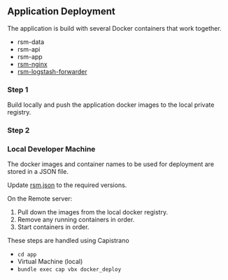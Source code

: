 ## Application Deployment

The application is build with several Docker containers that work together.

- rsm-data
- rsm-api
- rsm-app
- [rsm-nginx](../app/docker/nginx/README.md)
- [rsm-logstash-forwarder](../app/docker/logstash-forwarder/README.md)

### Step 1

Build locally and push the application docker images to the local private registry.

### Step 2

### Local Developer Machine

The docker images and container names to be used for deployment are stored in a JSON file.

Update [rsm.json](../app/kitchen/data_bags/docker/rsm.json) to the required versions.

On the Remote server:
 
1. Pull down the images from the local docker registry.
2. Remove any running containers in order.
3. Start containers in order.

These steps are handled using Capistrano

- `cd app`
- Virtual Machine (local)
- `bundle exec cap vbx docker_deploy`
